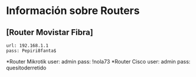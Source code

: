 <!-- TITLE: Routers -->
<!-- SUBTITLE: Listado de Routers -->

# Información sobre Routers
## [Router Movistar Fibra]
	url: 192.168.1.1
	pass: Pepiri8fanta$
*Router Mikrotik
	user: admin
	pass: !nola73
*Router Cisco
	user: admin
	pass: quesitoderretido

